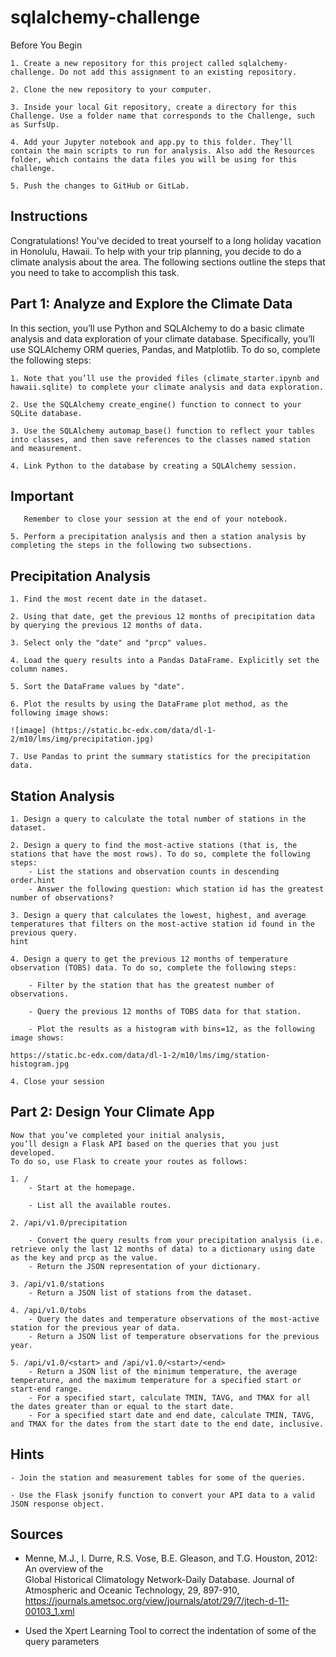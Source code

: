 # sqlalchemy-challenge

Before You Begin

    1. Create a new repository for this project called sqlalchemy-challenge. Do not add this assignment to an existing repository.

    2. Clone the new repository to your computer.

    3. Inside your local Git repository, create a directory for this Challenge. Use a folder name that corresponds to the Challenge, such as SurfsUp.

    4. Add your Jupyter notebook and app.py to this folder. They’ll contain the main scripts to run for analysis. Also add the Resources    folder, which contains the data files you will be using for this challenge.

    5. Push the changes to GitHub or GitLab.

## Instructions

Congratulations! You've decided to treat yourself to a long holiday vacation in Honolulu, Hawaii. To help with your trip planning, you decide to do a climate analysis about the area. The following sections outline the steps that you need to take to accomplish this task.

## Part 1: Analyze and Explore the Climate Data

In this section, you’ll use Python and SQLAlchemy to do a basic climate analysis and data exploration of your climate database. Specifically, you’ll use SQLAlchemy ORM queries, Pandas, and Matplotlib. To do so, complete the following steps:

    1. Note that you’ll use the provided files (climate_starter.ipynb and hawaii.sqlite) to complete your climate analysis and data exploration.

    2. Use the SQLAlchemy create_engine() function to connect to your SQLite database.

    3. Use the SQLAlchemy automap_base() function to reflect your tables into classes, and then save references to the classes named station and measurement.

    4. Link Python to the database by creating a SQLAlchemy session.

## Important

       Remember to close your session at the end of your notebook.

    5. Perform a precipitation analysis and then a station analysis by completing the steps in the following two subsections.

## Precipitation Analysis

    1. Find the most recent date in the dataset.

    2. Using that date, get the previous 12 months of precipitation data by querying the previous 12 months of data.

    3. Select only the "date" and "prcp" values.

    4. Load the query results into a Pandas DataFrame. Explicitly set the column names.

    5. Sort the DataFrame values by "date".

    6. Plot the results by using the DataFrame plot method, as the following image shows:

    ![image] (https://static.bc-edx.com/data/dl-1-2/m10/lms/img/precipitation.jpg)

    7. Use Pandas to print the summary statistics for the precipitation data.

## Station Analysis

    1. Design a query to calculate the total number of stations in the dataset.

    2. Design a query to find the most-active stations (that is, the stations that have the most rows). To do so, complete the following steps:
        - List the stations and observation counts in descending order.hint
        - Answer the following question: which station id has the greatest number of observations?

    3. Design a query that calculates the lowest, highest, and average temperatures that filters on the most-active station id found in the previous query.
    hint

    4. Design a query to get the previous 12 months of temperature observation (TOBS) data. To do so, complete the following steps:

        - Filter by the station that has the greatest number of observations.

        - Query the previous 12 months of TOBS data for that station.

        - Plot the results as a histogram with bins=12, as the following image shows:

    https://static.bc-edx.com/data/dl-1-2/m10/lms/img/station-histogram.jpg

    4. Close your session

## Part 2: Design Your Climate App

    Now that you’ve completed your initial analysis,
    you’ll design a Flask API based on the queries that you just developed.
    To do so, use Flask to create your routes as follows:

    1. /
        - Start at the homepage.

        - List all the available routes.

    2. /api/v1.0/precipitation

        - Convert the query results from your precipitation analysis (i.e. retrieve only the last 12 months of data) to a dictionary using date as the key and prcp as the value.
        - Return the JSON representation of your dictionary.

    3. /api/v1.0/stations
        - Return a JSON list of stations from the dataset.

    4. /api/v1.0/tobs
        - Query the dates and temperature observations of the most-active station for the previous year of data.
        - Return a JSON list of temperature observations for the previous year.

    5. /api/v1.0/<start> and /api/v1.0/<start>/<end>
        - Return a JSON list of the minimum temperature, the average temperature, and the maximum temperature for a specified start or start-end range.
        - For a specified start, calculate TMIN, TAVG, and TMAX for all the dates greater than or equal to the start date.
        - For a specified start date and end date, calculate TMIN, TAVG, and TMAX for the dates from the start date to the end date, inclusive.

## Hints

    - Join the station and measurement tables for some of the queries.

    - Use the Flask jsonify function to convert your API data to a valid JSON response object.

## Sources
 - Menne, M.J., I. Durre, R.S. Vose, B.E. Gleason, and T.G. Houston, 2012: An overview of the    
 Global Historical Climatology Network-Daily Database. Journal of Atmospheric and Oceanic Technology, 29, 897-910, https://journals.ametsoc.org/view/journals/atot/29/7/jtech-d-11-00103_1.xml

- Used the Xpert Learning Tool to correct the indentation of some of the query parameters


    